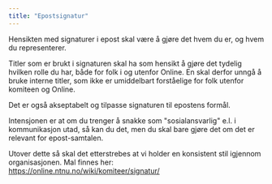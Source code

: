 ```yaml
---
title: "Epostsignatur"
---
```


Hensikten med signaturer i epost skal være å gjøre det hvem du er, og hvem du representerer. 

Titler som er brukt i signaturen skal ha som hensikt å gjøre det tydelig hvilken rolle du har, både for folk i og utenfor Online. En skal derfor unngå å bruke interne titler, som ikke er umiddelbart forståelige for folk utenfor komiteen og Online. 

Det er også akseptabelt og tilpasse signaturen til epostens formål. 

Intensjonen er at om du trenger å snakke som "sosialansvarlig" e.l. i kommunikasjon utad, så kan du det, men du skal bare gjøre det om det er relevant for epost-samtalen.   

Utover dette så skal det etterstrebes at vi holder en konsistent stil igjennom organisasjonen. Mal finnes her: https://online.ntnu.no/wiki/komiteer/signatur/